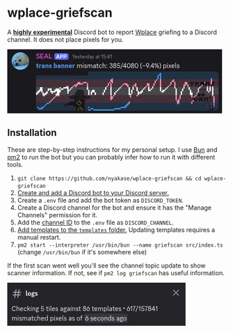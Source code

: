 # wplace-griefscan
A [**highly experimental**](https://github.com/nyakase/wplace-griefscan/commit/8fca51d9471951165e8eda39af3c39dca57d3b31) Discord bot to report [Wplace](https://wplace.live) griefing to a Discord channel. It does not place pixels for you.

![Sample of wplace-griefscan on my personal instance, SEAL.](docs/sample.png)

## Installation
These are step-by-step instructions for my personal setup. I use [Bun](https://bun.sh/) and [pm2](https://pm2.keymetrics.io/docs/usage/quick-start/) to run the bot but you can probably infer how to run it with different tools.
1. `git clone https://github.com/nyakase/wplace-griefscan && cd wplace-griefscan`
2. [Create and add a Discord bot to your Discord server.](https://discordpy.readthedocs.io/en/stable/discord.html)
3. Create a `.env` file and add the bot token as `DISCORD_TOKEN`.
4. Create a Discord channel for the bot and ensure it has the "Manage Channels" permission for it.
5. Add the [channel ID](https://support.discord.com/hc/en-us/articles/206346498-Where-can-I-find-my-User-Server-Message-ID) to the `.env` file as `DISCORD_CHANNEL`.
6. [Add templates to the `templates` folder.](templates/README.md) Updating templates requires a manual restart.
7. `pm2 start --interpreter /usr/bin/bun --name griefscan src/index.ts` (change `/usr/bin/bun` if it's somewhere else)

If the first scan went well you'll see the channel topic update to show scanner information. If not, see if `pm2 log griefscan` has useful information.

![The channel topic updated by wplace-griefscan](docs/topic.png)